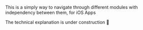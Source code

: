 This is a simply way to navigate through different modules with independency between them, for iOS Apps

The technical explanation is under construction :construction:
